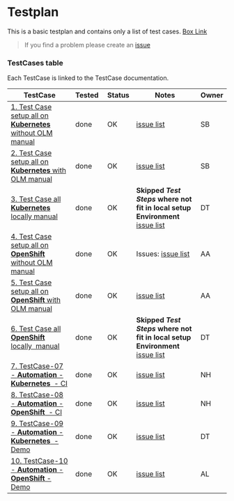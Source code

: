 # Testplan

This is a basic testplan and contains only a list of test cases.
[Box Link](https://ibm.box.com/s/lydi76fp84yg2fvzqrckezlehu1chi6l)

> If you find a problem please create an [issue](https://github.com/IBM/operator-sample-go/issues/new/choose)

### TestCases table 

Each TestCase is linked to the TestCase documentation.

| TestCase | Tested | Status | Notes | Owner |
| --- | --- | --- | --- | --- |
| [1. Test Case setup all on **Kubernetes** without OLM manual](https://ibm.box.com/s/bo25ocn1mjpm7j61ehmglawda7f0plmw) | done | OK | [issue list](https://github.com/IBM/operator-sample-go/issues?q=label%3Atestcase01+)| SB |
| [2. Test Case setup all on **Kubernetes** with OLM manual](https://ibm.box.com/s/drm296zjnw10i0g04fli0rdt9vo610ui) | done | OK  | [issue list](https://github.com/IBM/operator-sample-go/issues?q=label%3Atestcase02+)| SB |
| [3. Test Case all **Kubernetes** locally manual](https://ibm.box.com/s/jzkvohw5fprvpiggqsubymlp1al1c0r7) | done | OK | **Skipped _Test Steps_ where not fit in local setup Environment** [issue list](https://github.com/IBM/operator-sample-go/issues?q=label%3Atestcase03+)| DT |
| [4. Test Case setup all on **OpenShift** without OLM manual](https://ibm.box.com/s/e8ckkneiysrztg4foy4ek268pb5z5h31) | done | OK | Issues: [issue list](https://github.com/IBM/operator-sample-go/issues?q=label%3Atestcase04+)| AA |
| [5. Test Case setup all on **OpenShift** with OLM manual](https://ibm.box.com/s/3t6flws1e2vplgla965df987uzfvow09) | done | OK | [issue list](https://github.com/IBM/operator-sample-go/issues?q=label%3Atestcase05+) | AA |
| [6. Test Case all **OpenShift** locally  manual](https://ibm.box.com/s/ni3tso7v12bqbno3vj96crhld0mpl2bi) | done | OK |  **Skipped _Test Steps_ where not fit in local setup Environment** [issue list](https://github.com/IBM/operator-sample-go/issues?q=label%3Atestcase06+)| DT |
| [7. TestCase-07 - **Automation** - **Kubernetes**  - CI](https://ibm.box.com/s/e1v7241vxynhn3vfw55sbtx7qs13w549) | done | OK | [issue list](https://github.com/IBM/operator-sample-go/issues?q=label%3Atestcase07+) | NH |
| [8. TestCase-08 - **Automation** - **OpenShift**  - CI](https://ibm.box.com/s/e1v7241vxynhn3vfw55sbtx7qs13w549) | done | OK | [issue list](https://github.com/IBM/operator-sample-go/issues?q=label%3Atestcase08+) | NH |
| [9. TestCase-09 - **Automation** - **Kubernetes**  - Demo](https://ibm.box.com/s/fg4ejoq459fdyzjz7pz7i1jve6c7maib) | done | OK | [issue list](https://github.com/IBM/operator-sample-go/issues?q=label%3Atestcase09+) | DT |
| [10. TestCase-10 - **Automation** - **OpenShift** - Demo](https://ibm.box.com/s/qauu1ju1ss889pa084bs6seeh3nqk1ny) |  done | OK | [issue list](https://github.com/IBM/operator-sample-go/issues?q=label%3Atestcase10+) | AL |
